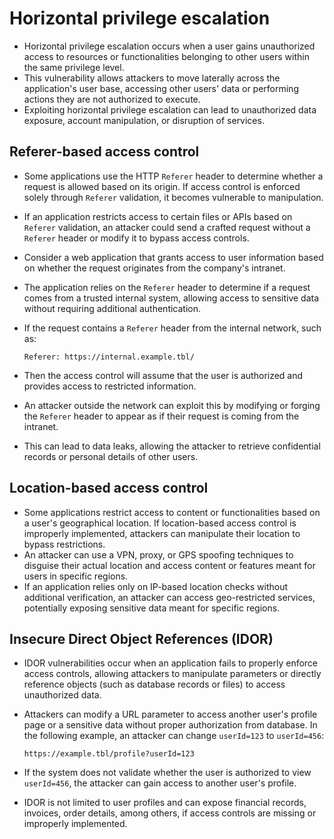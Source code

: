 # Horizontal privilege escalation

* Horizontal privilege escalation occurs when a user gains unauthorized access to resources or functionalities belonging to other users within the same privilege level.
* This vulnerability allows attackers to move laterally across the application's user base, accessing other users' data or performing actions they are not authorized to execute.
* Exploiting horizontal privilege escalation can lead to unauthorized data exposure, account manipulation, or disruption of services.

## Referer-based access control

* Some applications use the HTTP `Referer` header to determine whether a request is allowed based on its origin. If access control is enforced solely through `Referer` validation, it becomes vulnerable to manipulation.
* If an application restricts access to certain files or APIs based on `Referer` validation, an attacker could send a crafted request without a `Referer` header or modify it to bypass access controls.
* Consider a web application that grants access to user information based on whether the request originates from the company's intranet.
* The application relies on the `Referer` header to determine if a request comes from a trusted internal system, allowing access to sensitive data without requiring additional authentication.
* If the request contains a `Referer` header from the internal network, such as:

  ```
  Referer: https://internal.example.tbl/
  ```

* Then the access control will assume that the user is authorized and provides access to restricted information.
* An attacker outside the network can exploit this by modifying or forging the `Referer` header to appear as if their request is coming from the intranet.
* This can lead to data leaks, allowing the attacker to retrieve confidential records or personal details of other users.

## Location-based access control

* Some applications restrict access to content or functionalities based on a user's geographical location. If location-based access control is improperly implemented, attackers can manipulate their location to bypass restrictions.
* An attacker can use a VPN, proxy, or GPS spoofing techniques to disguise their actual location and access content or features meant for users in specific regions.
* If an application relies only on IP-based location checks without additional verification, an attacker can access geo-restricted services, potentially exposing sensitive data meant for specific regions.

## Insecure Direct Object References (IDOR)

* IDOR vulnerabilities occur when an application fails to properly enforce access controls, allowing attackers to manipulate parameters or directly reference objects (such as database records or files) to access unauthorized data.
* Attackers can modify a URL parameter to access another user's profile page or a sensitive data without proper authorization from database. In the following example, an attacker can change `userId=123` to `userId=456`:

  ```
  https://example.tbl/profile?userId=123
  ```

* If the system does not validate whether the user is authorized to view `userId=456`, the attacker can gain access to another user's profile.
* IDOR is not limited to user profiles and can expose financial records, invoices, order details, among others, if access controls are missing or improperly implemented.
